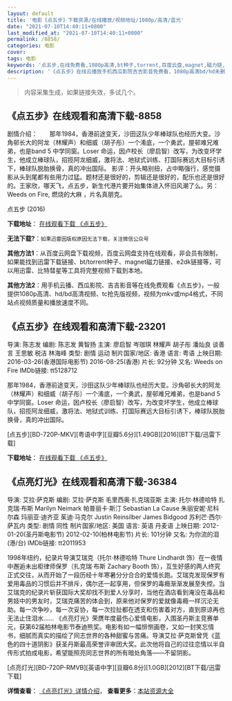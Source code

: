```yaml
---
layout: default
title: '电影《点五步》下载资源/在线播放/视频地址/1080p/高清/蓝光'
date: "2021-07-10T14:40:11+0800"
last_modified_at: "2021-07-10T14:40:11+0800"
permalink: /8858/
categories: 电影
cover:
tags: 电影
keywords: '点五步,在线免费看,1080p高清,bt种子,torrent,百度云盘,magnet,磁力链,迅雷下载资源'
description: '《点五步》在线云播放手机西瓜影院吉吉影音免费看，1080p高清bd/hd未删减完整版和tc抢先枪版，mkv/mp4格式，附带bt/torrent种子、magnet/磁力链、百度云盘、网盘资源迅雷下载链接'
---
```


>内容采集生成，如果链接失效，多试几个。


## 《点五步》在线观看和高清下载-8858

剧情介绍：　　那年1984，香港前途变天，沙田这队少年棒球队也经历大变。沙角邨长大的阿龙（林耀声）和细威（胡子彤）一个淆底，一个勇武，屋邨难兄难弟，也是band 5 中学同窗。Loser 命运，因卢校长（廖启智）改写，为改变坏学生，他成立棒球队，招揽阿龙细威，激将法、地狱式训练、打国际赛远大目标引诱下，棒球队脱胎换骨，真的冲出国际。 影评：开头略别扭，占中略强行，感觉摄影从头到尾都有些用力过猛。题材还是很好的，剪辑还是很好的，配乐也还是很好的。王家欣，哪天飞，点五步，新生代港片要开始集体进入怀旧风潮了么。另：Weeds on Fire, 燃烧的大麻 ，片名真朋克。


点五步 (2016)

**下载地址**： [在线观看下载 《点五步》](https://www.btbtdy.me/btdy/dy9622.html) 


**无法下载?**：`如果迅雷因版权原因无法下载，关注微信公众号 `

**其他方法1**：从百度云网盘下载视频，百度云网盘支持在线观看，非会员有限制，如果能找到迅雷下载链接、bt/torrent种子、magnet磁力链接、e2dk链接等，可以用迅雷、比特彗星等工具将完整视频下载到本地。

**其他方法2**：用手机云播、西瓜影院、吉吉影音等在线免费观看《点五步》，一般提供1080p高清、hd/bd高清视频、tc抢先版视频，视频为mkv或mp4格式，不同站点视频质量和播放速度不同。


## 《点五步》在线观看和高清下载-23201

导演: 陈志发 编剧: 陈志发 黄智扬 主演: 廖启智 岑珈琪 林耀声 胡子彤 潘灿良 谈善言 王思敏 税洁 林海峰 类型: 剧情 运动 制片国家/地区: 香港 语言: 粤语 上映日期: 2016-03-26(香港国际电影节) 2016-08-25(香港) 片长: 92分钟 又名: Weeds on Fire IMDb链接: tt5128712

那年1984，香港前途变天，沙田这队少年棒球队也经历大变。沙角邨长大的阿龙（林耀声）和细威（胡子彤）一个淆底，一个勇武，屋邨难兄难弟，也是band 5 中学同窗。Loser 命运，因卢校长（廖启智）改写，为改变坏学生，他成立棒球队，招揽阿龙细威，激将法、地狱式训练、打国际赛远大目标引诱下，棒球队脱胎换骨，真的冲出国际。


[点五步][BD-720P-MKV][粤语中字][豆瓣5.6分][1.49GB][2016][BT下载/迅雷下载]

**下载地址**： [在线观看下载 《点五步》](https://www.btdx8.com/torrent/weeds_on_fire_2016.html) 


## 《点亮灯光》在线观看和高清下载-36384

导演: 艾拉·萨克斯 编剧: 艾拉·萨克斯 毛里西奥·扎克瑞亚斯 主演: 托尔·林德哈特 扎克瑞·布斯 Marilyn Neimark 帕普丽卡·斯汀 Sebastian La Cause 朱丽安妮·尼科尔森 玛丽亚·迪齐亚 茱迪·马克尔 Justin Reinsilber James Bidgood 苏利芒·西尔·萨瓦内 类型: 剧情 同性 制片国家/地区: 美国 语言: 英语 丹麦语 上映日期: 2012-01-20(圣丹斯电影节) 2012-02-10(柏林电影节) 片长: 101分钟 又名: 为你流的泪(港/台) IMDb链接: tt2011953

1998年纽约，纪录片导演艾瑞克（托尔·林德哈特 Thure Lindhardt 饰）在一夜情中邂逅未出柜律师保罗（扎克瑞·布斯 Zachary Booth 饰），互生好感的两人终究正式交往，从而开始了一段历经十年寒暑分分合合的爱情长跑。艾瑞克发现保罗有爱用毒品的习惯后并不排斥，偶尔还一起享用，但保罗的毒瘾渐渐发展至失控。当艾瑞克的纪录片斩获国际大奖却找不到爱人分享时，当他在酒店看到淹没在毒品和男妓中的男友时，艾瑞克痛苦的体会到，原来他对保罗的爱就像毒瘾一样沉沦无助。每一次争吵，每一次妥协，每一次拉扯都在透支和伤害着对方，直到原谅再也无法止住泪水…… 《点亮灯光》荣赝年度最伤心爱情电影，入围圣丹斯主竞赛单元，获第62届柏林电影节泰迪熊奖。电影有如一幅悱恻画卷，又如一封笑忘情书，细腻而真实的描绘了同志世界的各种甜蜜与苦痛。导演艾拉·萨克斯曾凭《蓝色的四十道阴影》获圣丹斯最高荣誉评审团大奖。此次他将自己的过往恋情以半自传形式拍成电影，希望能照亮同志世界的所有暗处角落——不留阴影。


[点亮灯光][BD-720P-RMVB][英语中字][豆瓣6.8分][1.0GB][2012][BT下载/迅雷下载]

**详情查看**： [《点亮灯光》详情介绍](/movie/36384/)， **查看更多**：[本站资源大全](/movie/t/all/)

